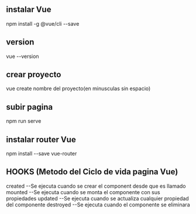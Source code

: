 ## instalar Vue
npm install -g @vue/cli --save

## version
vue --version

## crear proyecto
vue create nombre del proyecto(en minusculas sin espacio)

## subir pagina
npm run serve

## instalar router Vue
npm install --save vue-router

## HOOKS (Metodo del Ciclo de vida pagina Vue)
created --Se ejecuta cuando se crear el component desde que es llamado
mounted --Se ejecuta cuando se monta el componente con sus propiedades
updated --Se ejecuta cuando se actualiza cualquier propiedad del componente
destroyed --Se ejecuta cuando el componente se eliminara 